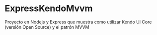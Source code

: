 # ExpressKendoMvvm
Proyecto en Nodejs y Express que muestra como utilizar Kendo UI Core (versión Open Source) y el patrón MVVM
